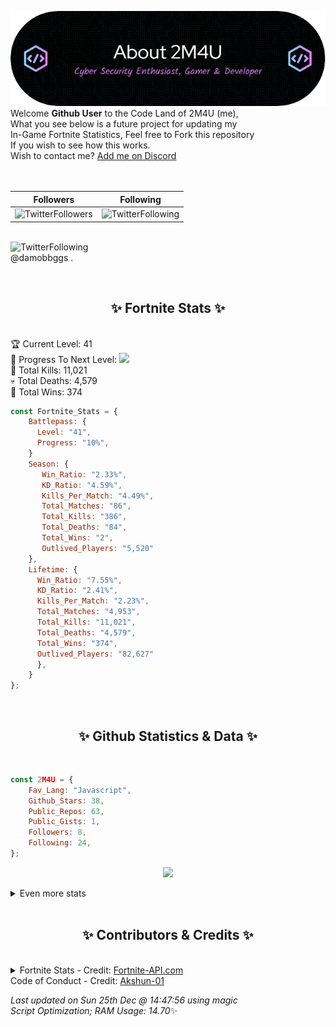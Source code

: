 
  ![Header](./src/github-banner.png)
  <br>
  Welcome **Github User** to the Code Land of 2M4U (me),<br>
  What you see below is a future project for updating my<br>
  In-Game Fortnite Statistics, Feel free to Fork this repository<br>
  If you wish to see how this works.
  <br>
  Wish to contact me? [Add me on Discord](https://tinyurl.com/addmeondiscord)
  <br><br>
  <br>
  
  | Followers  | Following |
  | ---------- |:---------:|
  | ![TwitterFollowers](https://img.shields.io/badge/Twitter%20Followers-86-blue)  | ![TwitterFollowing](https://img.shields.io/badge/Twitter%20Following-286-blue)  |


  <br>![TwitterFollowing](https://img.shields.io/badge/Latest%20Tweet--blue)<br>
  @damobbggs .
   
  <br><h2 align="center"> ✨ Fortnite Stats ✨</h2><br>
  🏆 Current Level: 41<br>
  🎉 Progress To Next Level: ![](https://geps.dev/progress/10)<br>
  🎯 Total Kills: 11,021<br>
  💀 Total Deaths: 4,579<br>
  👑 Total Wins: 374<br>

```js
const Fortnite_Stats = {
    Battlepass: {
      Level: "41",
      Progress: "10%",    
    }
    Season: { 
       Win_Ratio: "2.33%",
       KD_Ratio: "4.59%",
       Kills_Per_Match: "4.49%",
       Total_Matches: "86",
       Total_Kills: "386",
       Total_Deaths: "84",
       Total_Wins: "2",
       Outlived_Players: "5,520"
    },
    Lifetime: {
      Win_Ratio: "7.55%",
      KD_Ratio: "2.41%",
      Kills_Per_Match: "2.23%",
      Total_Matches: "4,953",
      Total_Kills: "11,021",
      Total_Deaths: "4,579",
      Total_Wins: "374",
      Outlived_Players: "82,627"
      },
    }
}; 
```


<br><h2 align="center"> ✨ Github Statistics & Data ✨</h2><br>

```js
const 2M4U = {
    Fav_Lang: "Javascript",
    Github_Stars: 38,
    Public_Repos: 63,
    Public_Gists: 1,
    Followers: 8,
    Following: 24,
}; 
```

<p align="center">
<img src="https://github-readme-streak-stats.herokuapp.com/?user=2M4U&theme=tokyonight">
</p>
<details>
  <summary>
      Even more stats
  </summary>
  <p align="center">
    <img src="https://github-profile-trophy.vercel.app/?username=2M4U&theme=dracula">
    <img src="https://github-readme-stats.vercel.app/api?username=2M4U&theme=tokyonight&count_private=true&show_icons=true&include_all_commits=true">
  </p>
</details>
<br><h2 align="center"> ✨ Contributors & Credits ✨</h2><br>
<details>
  <summary>
      Fortnite Stats - Credit: <a href="https://fortnite-api.com/?utm_source=github.com/2M4U/2M4U">Fortnite-API.com</a><br>
      Code of Conduct - Credit: <a href="https://github.com/Akshun-01">Akshun-01</a>
  </summary>
</details>

<!-- Last updated on Sun Dec 25 2022 14:47:56 GMT+0000 (Coordinated Universal Time) ;-;-->
<i>Last updated on  Sun 25th Dec @ 14:47:56 using magic<br>
Script Optimization; RAM Usage: 14.70</i>✨